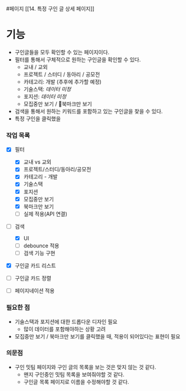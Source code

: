 #페이지 
[[14. 특정 구인 글 상세 페이지]]
# 기능
* 구인글들을 모두 확인할 수 있는 페이지이다.
* 필터를 통해서 구체적으로 원하는 구인글을 확인할 수 있다.
	* 교내 / 교외
	* 프로젝트 / 스터디 / 동아리 / 공모전
	* 카테고리: 개발 (추후에 추가할 예정)
	* 기술스택: *데이터 미정*
	* 포지션: *데이터 미정*
	* 모집중만 보기 / 북마크만 보기
* 검색을 통해서 원하는 키워드를 포함하고 있는 구인글을 찾을 수 있다.
* 특정 구인을 클릭했을 

### 작업 목록
* [x] 필터
	* [x] 교내 vs 교외
	* [x] 프로젝트/스터디/동아리/공모전
	* [x] 카테고리 - 개발
	* [x] 기술스택
	* [x] 포지션
	* [x] 모집중만 보기
	* [x] 북마크만 보기
	* [ ] 실제 적용(API 연결)
* [ ] 검색
	* [x] UI
	* [ ] debounce 적용
	* [ ] 검색 기능 구현
* [x] 구인글 카드 리스트
* [ ] 구인글 카드 정렬
* [ ] 페이지네이션 적용


### 필요한 점
* 기술스택과 포지션에 대한 드롭다운 디자인 필요
	* 많이 데이터를 포함해야하는 상황 고려
* 모집중만 보기 / 북마크만 보기를 클릭했을 때, 적용이 되어있다는 표현이 필요


### 의문점
* 구인 밋팀 페이지와 구인 글의 목록을 보는 것은 맞지 않는 것 같다.
	* 왠지 구인중인 밋팀 목록을 보여줘야할 것 같다.
	* 구인글 목록 페이지로 이름을 수정해야할 것 같다.